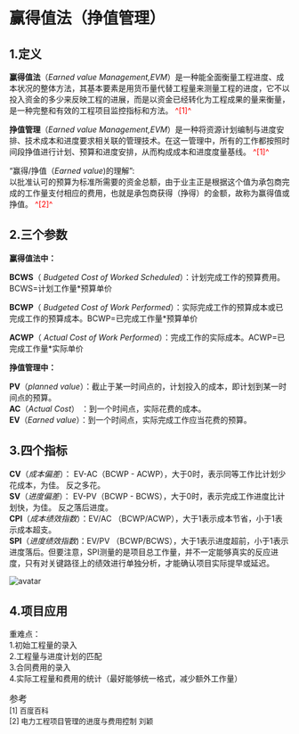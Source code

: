 # 赢得值法（挣值管理）
## 1.定义
**赢得值法**（*Earned value Management,EVM*）是一种能全面衡量工程进度、成本状况的整体方法，其基本要素是用货币量代替工程量来测量工程的进度，它不以投入资金的多少来反映工程的进展，而是以资金已经转化为工程成果的量来衡量，是一种完整和有效的工程项目监控指标和方法。 <font color=FF0000> ^[1]^</font> 

**挣值管理**（*Earned value Management,EVM*）是一种将资源计划编制与进度安排、技术成本和进度要求相关联的管理技术。在这一管理中，所有的工作都按照时间段挣值进行计划、预算和进度安排，从而构成成本和进度度量基线。<font color=FF0000> ^[1]^</font>

“赢得/挣值（*Earned value*)的理解”:  
以批准认可的预算为标准所需要的资金总额，由于业主正是根据这个值为承包商完成的工作量支付相应的费用，也就是承包商获得（挣得）的金额，故称为赢得值或挣值。<font color=FF0000> ^[2]^</font>


## 2.三个参数
**赢得值法中：**

**BCWS**（ *Budgeted Cost of Worked Scheduled*）：计划完成工作的预算费用。BCWS=计划工作量*预算单价  

**BCWP**（ *Budgeted Cost of Work Performed*）：实际完成工作的预算成本或已完成工作的预算成本。BCWP=已完成工作量*预算单价

**ACWP**（ *Actual Cost of Work Performed*）：完成工作的实际成本。ACWP=已完成工作量*实际单价

**挣值管理中：**

**PV**（*planned value*）：截止于某一时间点的，计划投入的成本，即计划到某一时间点的预算。  
**AC**（*Actual Cost*） ：到一个时间点，实际花费的成本。  
**EV**（*Earned value*）：到一个时间点，实际完成工作应当花费的预算。

## 3.四个指标

**CV**（*成本偏差*）： EV-AC（BCWP - ACWP），大于0时，表示同等工作比计划少花成本，为佳。 反之多花。  
**SV**（*进度偏差*）： EV-PV（BCWP - BCWS），大于0时，表示完成工作进度比计划快，为佳。 反之落后进度。  
**CPI**（*成本绩效指数*）：EV/AC （BCWP/ACWP），大于1表示成本节省，小于1表示成本超支。  
**SPI**（*进度绩效指数*)：EV/PV （BCWP/BCWS），大于1表示进度超前，小于1表示进度落后。但要注意，SPI测量的是项目总工作量，并不一定能够真实的反应进度，只有对关键路径上的绩效进行单独分析，才能确认项目实际提早或延迟。


![avatar](/Pictures/赢得值法.png)

## 4.项目应用
重难点：  
1.初始工程量的录入  
2.工程量与进度计划的匹配  
3.合同费用的录入  
4.实际工程量和费用的统计（最好能够统一格式，减少额外工作量）



<font size=3>参考</font>  
<font size=2>[1] 百度百科 </font>  
<font size=2>[2] 电力工程项目管理的进度与费用控制 刘颖 </font>